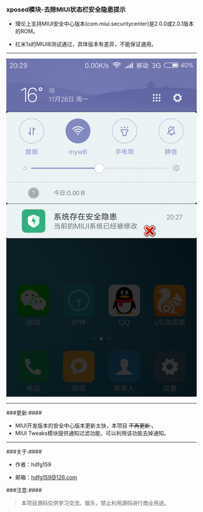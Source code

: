 ### xposed模块-去除MIUI状态栏安全隐患提示

- 理论上支持MIUI安全中心版本(com.miui.securitycenter)是2.0.0或2.0.1版本的ROM。

- 红米1s的MIUI8测试通过，具体版本有差异，不能保证通用。

---

![状态栏图](https://github.com/hdfg159/MIUISafetyPrompt/blob/master/screenshots/1.png?raw=true)

---
###更新:####
- MIUI开发版本的安全中心版本更新太快，本项目 <s>不再更新 </s>。
- MIUI Tweaks模块提供通知过滤功能，可以利用该功能去掉通知。
---
###关于:####
- 作者：hdfg159

- 邮箱：<hdfg159@126.com>

###注意:####
> 本项目源码仅供学习交流、娱乐，禁止利用源码进行商业用途。